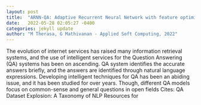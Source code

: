 ```yaml
---
layout: post
title:  "ARNN-QA: Adaptive Recurrent Neural Network with feature optimization for incremental learning-based Question Answering system"
date:   2022-05-28 02:05:27 -0400
categories: jekyll update
author: "M Therasa, G Mathivanan - Applied Soft Computing, 2022"
---
```

The evolution of internet services has raised many information retrieval systems, and the use of intelligent services for the Question Answering (QA) systems has been on ascending. QA system identifies the accurate answers briefly, and the answers are identified through natural language expressions. Developing intelligent techniques for QA has been an abiding issue, and it has been studied for over years. Though, different QA models focus on common-sense and general questions in open fields  Cites: QA Dataset Explosion: A Taxonomy of NLP Resources for 